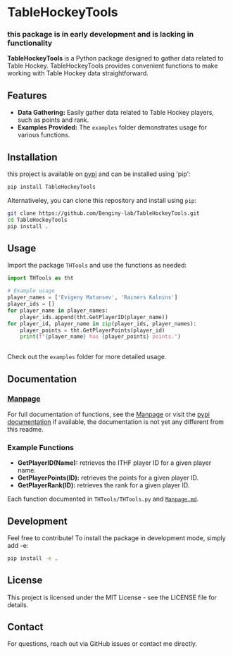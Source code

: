 # TableHockeyTools
### this package is in early development and is lacking in functionality
**TableHockeyTools** is a Python package designed to gather data related to Table Hockey. TableHockeyTools provides convenient functions to make working with Table Hockey data straightforward.

## Features

- **Data Gathering:** Easily gather data related to Table Hockey players, such as points and rank.
- **Examples Provided:** The `examples` folder demonstrates usage for various functions.

## Installation

this project is available on [pypi](https://pypi.org/project/TableHockeyTools/) and can be installed using 'pip':

```bash
pip install TableHockeyTools
```

Alternativeley, you can clone this repository and install using `pip`:

```bash
git clone https://github.com/Benginy-lab/TableHockeyTools.git
cd TableHockeyTools
pip install .
```



## Usage

Import the package `THTools` and use the functions as needed:

```python
import THTools as tht

# Example usage
player_names = ['Evigeny Matansev', 'Rainers Kalnins']
player_ids = []
for player_name in player_names:
    player_ids.append(tht.GetPlayerID(player_name))
for player_id, player_name in zip(player_ids, player_names):
    player_points = tht.GetPlayerPoints(player_id)
    print(f"{player_name} has {player_points} points.")
    
```

Check out the `examples` folder for more detailed usage.

## Documentation

### [Manpage](https://github.com/Benginy-lab/TableHockeyTools/blob/main/Manpage.md)

For full documentation of functions, see the [Manpage](https://github.com/Benginy-lab/TableHockeyTools/blob/main/Manpage.md) or visit the [pypi documentation](https://pypi.org/project/TableHockeyTools/) if available, the documentation is not yet any different from this readme.

### Example Functions

- **GetPlayerID(Name):** retrieves the ITHF player ID for a given player name.
- **GetPlayerPoints(ID):** retrieves the points for a given player ID.
- **GetPlayerRank(ID):** retrieves the rank for a given player ID.
  
Each function documented in `THTools/THTools.py` and [`Manpage.md`](https://github.com/Benginy-lab/TableHockeyTools/blob/main/Manpage.md).

## Development

Feel free to contribute! To install the package in development mode, simply add -e:

```bash
pip install -e .
```

## License

This project is licensed under the MIT License - see the LICENSE file for details.

## Contact

For questions, reach out via GitHub issues or contact me directly.
